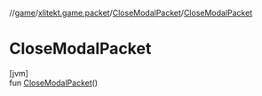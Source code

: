 //[game](../../../index.md)/[xlitekt.game.packet](../index.md)/[CloseModalPacket](index.md)/[CloseModalPacket](-close-modal-packet.md)

# CloseModalPacket

[jvm]\
fun [CloseModalPacket](-close-modal-packet.md)()
